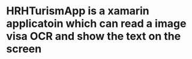 # HRHTurismApp is a xamarin applicatoin which can read a image visa OCR and show the text on the screen 
